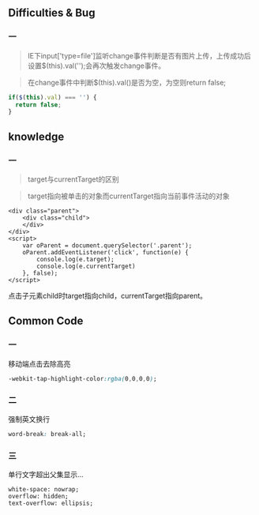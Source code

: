 ## Difficulties & Bug

### 一

> IE下input['type=file']监听change事件判断是否有图片上传，上传成功后设置$(this).val('');会再次触发change事件。

> 在change事件中判断$(this).val()是否为空，为空则return false;

```javascript
if($(this).val) === '') {
  return false; 
}
```

## knowledge

### 一

> target与currentTarget的区别

> target指向被单击的对象而currentTarget指向当前事件活动的对象

```
<div class="parent">
	<div class="child">
	</div>
</div>
<script>
	var oParent = document.querySelector('.parent');
	oParent.addEventListener('click', function(e) {
		console.log(e.target);
		console.log(e.currentTarget)
	}, false);
</script>
```

点击子元素child时target指向child，currentTarget指向parent。

## Common Code

### 一

移动端点击去除高亮

```css
-webkit-tap-highlight-color:rgba(0,0,0,0);
```

### 二

强制英文换行

```css
word-break: break-all;
```

### 三

单行文字超出父集显示...

```
white-space: nowrap;
overflow: hidden;
text-overflow: ellipsis;
```
